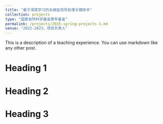```yaml
---
title: "基于深度学习的太赫兹信号处理关键技术"
collection: projects
type: "国家自然科学基金青年基金"
permalink: /projects/2015-spring-projects-1.md
venue: "2022-2023，项目负责人"
---
```


This is a description of a teaching experience. You can use markdown like any other post.

Heading 1
======

Heading 2
======

Heading 3
======